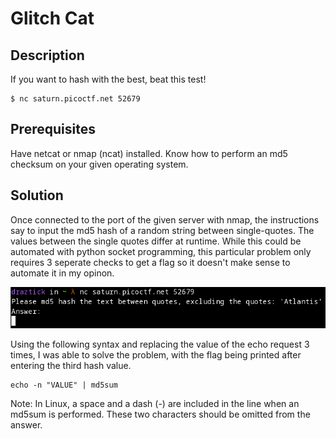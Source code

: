 # Glitch Cat

## Description

If you want to hash with the best, beat this test!

```
$ nc saturn.picoctf.net 52679
```

## Prerequisites

Have netcat or nmap (ncat) installed. Know how to perform an md5 checksum on your given operating system.

## Solution

Once connected to the port of the given server with nmap, the instructions say to input the md5 hash of a random string between single-quotes. The values between the single quotes differ at runtime. While this could be automated with python socket programming, this particular problem only requires 3 seperate checks to get a flag so it doesn't make sense to automate it in my opinon. 

![hashing job app](../images/hashingjobapp.png)

Using the following syntax and replacing the value of the echo request 3 times, I was able to solve the problem, with the flag being printed after entering the third hash value.

```
echo -n "VALUE" | md5sum
```

Note: In Linux, a space and a dash (-) are included in the line when an md5sum is performed. These two characters should be omitted from the answer.